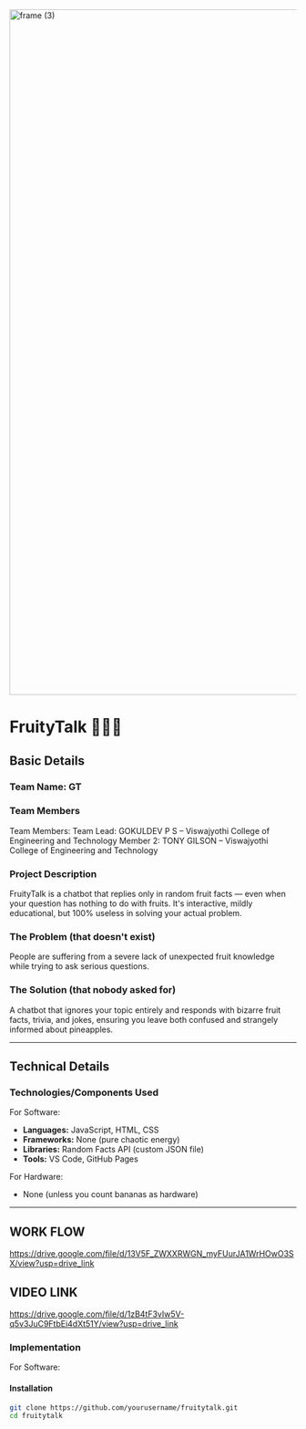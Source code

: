<img width="3188" height="1202" alt="frame (3)" src="https://github.com/user-attachments/assets/517ad8e9-ad22-457d-9538-a9e62d137cd7" />

# FruityTalk 🍌🍉🍍

## Basic Details
### Team Name: GT

### Team Members

Team Members:
Team Lead: GOKULDEV P S – Viswajyothi College of Engineering and Technology
Member 2: TONY GILSON – Viswajyothi College of Engineering and Technology

### Project Description
FruityTalk is a chatbot that replies only in random fruit facts — even when your question has nothing to do with fruits. It's interactive, mildly educational, but 100% useless in solving your actual problem.

### The Problem (that doesn't exist)
People are suffering from a severe lack of unexpected fruit knowledge while trying to ask serious questions.

### The Solution (that nobody asked for)
A chatbot that ignores your topic entirely and responds with bizarre fruit facts, trivia, and jokes, ensuring you leave both confused and strangely informed about pineapples.

---

## Technical Details
### Technologies/Components Used
For Software:
- **Languages:** JavaScript, HTML, CSS
- **Frameworks:** None (pure chaotic energy)
- **Libraries:** Random Facts API (custom JSON file)
- **Tools:** VS Code, GitHub Pages

For Hardware:
- None (unless you count bananas as hardware)

---
## WORK FLOW
https://drive.google.com/file/d/13V5F_ZWXXRWGN_myFUurJA1WrHOwO3SX/view?usp=drive_link
## VIDEO LINK
https://drive.google.com/file/d/1zB4tF3vIw5V-q5v3JuC9FtbEi4dXt51Y/view?usp=drive_link

### Implementation
For Software:
#### Installation
```bash
git clone https://github.com/yourusername/fruitytalk.git
cd fruitytalk
